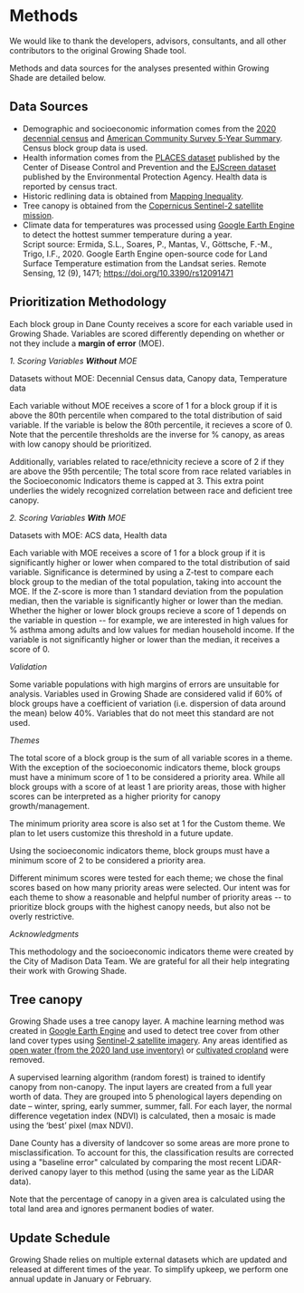 Methods
================

We would like to thank the developers, advisors, consultants, and 
all other contributors to the original Growing Shade tool.
  
Methods and data sources for the analyses presented within Growing Shade are detailed below.

<h2>
<span style="font-size:16pt">Data Sources</span>
</h2>

- Demographic and socioeconomic information comes from the
  <a href = 'https://www.census.gov/programs-surveys/decennial-census/decade/2020/2020-census-results.html' target = '_blank'>2020
  decennial census</a> and
  <a href = 'https://www.census.gov/programs-surveys/acs/data.html' target = '_blank'>American
  Community Survey 5-Year Summary</a>. Census block group data is used.
- Health information comes from the
  <a href="https://www.cdc.gov/places/index.html" target="_blank">PLACES
  dataset</a> published by the Center of Disease Control and Prevention and the
  <a href="https://www.epa.gov/ejscreen" target="_blank">EJScreen
  dataset</a> published by the Environmental Protection Agency.
  Health data is reported by census tract.
- Historic redlining data is obtained from
  <a href = 'https://dsl.richmond.edu/panorama/redlining/#loc=5/39.1/-94.58&text=downloadsMapping' target = "_blank">
  Mapping Inequality</a>.
- Tree canopy is obtained from the
  <a href = 'https://www.esa.int/Applications/Observing_the_Earth/Copernicus/Sentinel-2' target = "_blank">Copernicus
  Sentinel-2 satellite mission</a>.
- Climate data for temperatures was processed using 
	<a href = 'https://earthengine.google.com/' target = "_blank">Google
	Earth Engine</a> to detect the hottest summer temperature during a year.
	<br>
	Script source: Ermida, S.L., Soares, P., Mantas, V., Göttsche, F.-M., Trigo, I.F., 2020. Google Earth Engine open-source code
	for Land Surface Temperature estimation from the Landsat series. Remote Sensing, 12 (9), 1471; https://doi.org/10.3390/rs12091471	

<h2>
<span style="font-size:16pt">Prioritization Methodology</span>
</h2>

Each block group in Dane County receives  a score for each variable used in Growing Shade. Variables are scored differently depending
on whether or not they include a <b>margin of error</b> (MOE).

<i> 1. Scoring Variables <b>Without</b> MOE </i> 

Datasets without MOE: Decennial Census data, Canopy data, Temperature data

Each variable without MOE receives  a score of 1 for a block group if it is above the 80th percentile when compared to the
total distribution of said variable. If the variable is below the 80th percentile, it recieves a score of 0. 
Note that the percentile thresholds are the inverse for % canopy, as areas with low canopy should be prioritized.

Additionally, variables related to race/ethnicity recieve a score of 2 if they are above the 95th percentile;
The total score from race related variables in the Socioeconomic Indicators theme is capped at 3.
This extra point underlies the widely recognized correlation between race and deficient tree canopy.

<i> 2. Scoring Variables <b>With</b> MOE </i>

Datasets with MOE: ACS data, Health data

Each variable with MOE receives a score of 1 for a block group if it is significantly higher or lower when compared to the
total distribution of said variable. Significance is determined by using a Z-test to compare each block group to the median 
of the total population, taking into account the MOE. 
If the Z-score is more than 1 standard deviation from the population median, then the variable is significantly higher or lower than the median.
Whether the higher or lower block groups recieve a score of 1 depends on the variable in question -- for example, we are interested in high
values for % asthma among adults and low values for median household income.
If the variable is not significantly higher or lower than the median, it receives a score of 0.



<i> Validation </i>

Some variable populations with high margins of errors are unsuitable for analysis. Variables used in Growing Shade are considered
valid if 60% of block groups have a coefficient of variation (i.e. dispersion of data around the mean) below 40%.
Variables that do not meet this standard are not used.

<i> Themes </i> 

The total score of a block group is the sum of all variable scores in a theme.
With the exception of the socioeconomic indicators theme,
block groups must have a minimum score of 1 to be considered a priority area. 
While all block groups with a score of at least 1 are priority areas, 
those with higher scores can be interpreted as a higher priority for canopy growth/management.

The minimum priority area score is also set at 1 for the Custom theme. We plan to let users customize this threshold in a future update.

Using the socioeconomic indicators theme, block groups must have a minimum score of 2
to be considered a priority area. 

Different minimum scores were tested for each theme; 
we chose the final scores based on how many priority areas were selected.
Our intent was for each theme to show a reasonable and helpful number of priority areas --
to prioritize block groups with the highest canopy needs, but also not be overly restrictive.

<i> Acknowledgments </i>

This methodology and the socioeconomic indicators theme were created by the City of Madison Data Team. 
We are grateful for all their help integrating their work with Growing Shade.

<h2>
<span style="font-size:16pt">Tree canopy</span>
</h2>

Growing Shade uses a tree canopy layer. A machine
learning method was created in
<a href = 'https://earthengine.google.com/' target = "_blank">Google
Earth Engine</a> and used to detect tree cover from other land cover
types using
<a href = 'https://www.esa.int/Applications/Observing_the_Earth/Copernicus/Sentinel-2' target = "_blank">Sentinel-2
satellite imagery</a>. Any areas identified as
<a href = 'https://data-carpc.opendata.arcgis.com/' target = "_blank">open
water (from the 2020 land use inventory)</a> or
<a href = 'https://developers.google.com/earth-engine/datasets/catalog/USDA_NASS_CDL?hl=en' target = '_blank'>cultivated
cropland</a> were removed.

A supervised learning algorithm (random forest) is trained to identify canopy from non-canopy. 
The input layers are created from a full year worth of data. They are grouped into 5 phenological layers depending on date
 – winter, spring, early summer, summer, fall. For each layer, the normal difference vegetation index (NDVI) is calculated, 
 then a mosaic is made using the ‘best’ pixel (max NDVI).
 
Dane County has a diversity of landcover so some areas are more prone to misclassification. 
To account for this, the classification results are corrected using a "baseline error" calculated by 
comparing the most recent LiDAR-derived canopy layer to this method (using the same year as the LiDAR data).

Note that the percentage of canopy in a given area is calculated using the total land area and ignores permanent bodies of water.

<h2>
<span style="font-size:16pt">Update Schedule</span>
</h2>

Growing Shade relies on multiple external datasets which are updated and released at different times of the year.
To simplify upkeep, we perform one annual update in January or February. 

<!--
Here are the datasets included in the annual update:

<table>
  <tr>
    <th>Dataset</th>
    <th>Current Release</th>
    <th>Next Release(update Jan-Feb, 2024)</th>
  </tr>
  
  <tr>
    <td>American Community Survey</td>
    <td>2022 (2017-2021 average)</td>
    <td>2023 (2018-2022 average)</td>
  </tr>
  
  <tr>
    <td>PLACES</td>
    <td>2023</td>
    <td>2023</td>
  </tr>
  
  <tr>
    <td>EJScreen</td>
    <td>2023</td>
    <td>2023</td>
  </tr>
  
  <tr>
    <td>Canopy/Greeness</td>
    <td>2021</td>
    <td>2023</td>
  </tr>
  
  <tr>
    <td>Primary Floodplains</td>
    <td>2023</td>
    <td>2023</td>
  </tr>
  
  <tr>
    <td>City & Township Boundaries</td>
    <td>Aug, 2023</td>
    <td>Jan or Feb, 2024</td>
  </tr>
  
  <tr>
    <td>Neighborhood Boundaries</td>
    <td>Aug, 2023</td>
    <td>Jan or Feb, 2024</td>
  </tr>
  
</table>
<i> *Growing Shade was adapted for Dane County in August of 2023,
so some newer datasets are already being used. 
</i>
-->
<br> <br><br><br><br>
